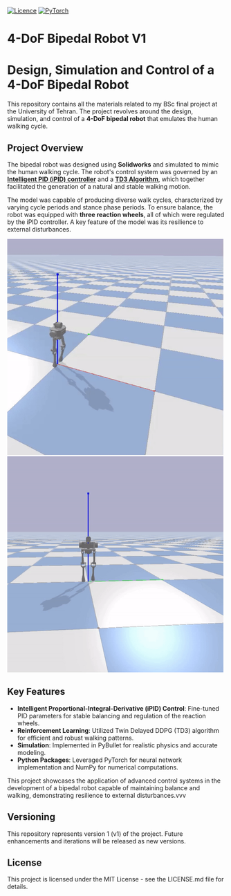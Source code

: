 [![Licence](https://img.shields.io/github/license/Ileriayo/markdown-badges?style=for-the-badge)](./LICENSE)
[![PyTorch](https://img.shields.io/badge/PyTorch-%23EE4C2C.svg?style=for-the-badge&logo=PyTorch&logoColor=white)](https://pytorch.org/)

# 4-DoF Bipedal Robot V1

# Design, Simulation and Control of a 4-DoF Bipedal Robot

This repository contains all the materials related to my BSc final project at the University of Tehran. The project revolves around the design, simulation, and control of a **4-DoF bipedal robot** that emulates the human walking cycle.

## Project Overview

The bipedal robot was designed using **Solidworks** and simulated to mimic the human walking cycle. The robot's control system was governed by an **[Intelligent PID (iPID) controller](https://inria.hal.science/inria-00273279v1/)** and a **[TD3 Algorithm](https://arxiv.org/abs/1802.09477v3)**, which together facilitated the generation of a natural and stable walking motion.

The model was capable of producing diverse walk cycles, characterized by varying cycle periods and stance phase periods. To ensure balance, the robot was equipped with **three reaction wheels**, all of which were regulated by the iPID controller. A key feature of the model was its resilience to external disturbances.

<img src="https://github.com/AEbrazeh/BipedalRobotV1/blob/main/gifs/View1.gif" width="500" height="500"/>
<img src="https://github.com/AEbrazeh/BipedalRobotV1/blob/main/gifs/View2.gif" width="500" height="500"/>

## Key Features

* **Intelligent Proportional-Integral-Derivative (iPID) Control**: Fine-tuned PID parameters for stable balancing and regulation of the reaction wheels.
* **Reinforcement Learning**: Utilized Twin Delayed DDPG (TD3) algorithm for efficient and robust walking patterns.
* **Simulation**: Implemented in PyBullet for realistic physics and accurate modeling.
* **Python Packages**: Leveraged PyTorch for neural network implementation and NumPy for numerical computations.

This project showcases the application of advanced control systems in the development of a bipedal robot capable of maintaining balance and walking, demonstrating resilience to external disturbances.vvv

## Versioning
This repository represents version 1 (v1) of the project. Future enhancements and iterations will be released as new versions.

## License
This project is licensed under the MIT License - see the LICENSE.md file for details.
